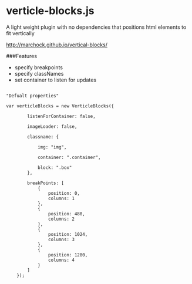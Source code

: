 verticle-blocks.js
=====
A light weight plugin with no dependencies that positions html elements to fit vertically 

http://marchock.github.io/vertical-blocks/


###Features
- specify breakpoints 
- specify classNames
- set container to listen for updates



```

"Defualt properties"

var verticleBlocks = new VerticleBlocks({

        listenForContainer: false,

        imageLoader: false,

        classname: {

            img: "img",

            container: ".container",

            block: ".box"
        },

        breakPoints: [
            {
                position: 0,
                columns: 1
            },
            {
                position: 480,
                columns: 2
            },
            {
                position: 1024,
                columns: 3
            },
            {
                position: 1280,
                columns: 4
            }
        ]
    });

```
